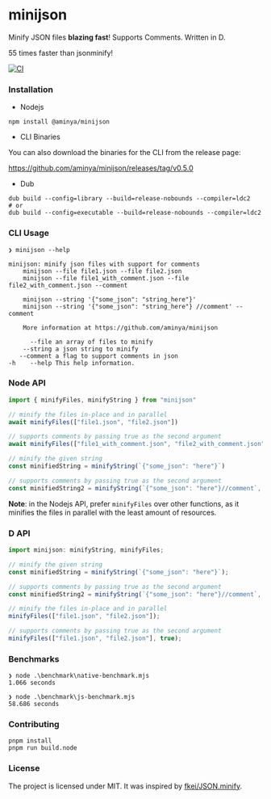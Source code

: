 # minijson

Minify JSON files **blazing fast**! Supports Comments. Written in D.

55 times faster than jsonminify!

[![CI](https://github.com/aminya/minijson/actions/workflows/CI.yml/badge.svg)](https://github.com/aminya/minijson/actions/workflows/CI.yml)

### Installation

- Nodejs

```
npm install @aminya/minijson
```

- CLI Binaries

You can also download the binaries for the CLI from the release page:

https://github.com/aminya/minijson/releases/tag/v0.5.0

- Dub

```
dub build --config=library --build=release-nobounds --compiler=ldc2
# or
dub build --config=executable --build=release-nobounds --compiler=ldc2
```

### CLI Usage

```shell
❯ minijson --help

minijson: minify json files with support for comments
    minijson --file file1.json --file file2.json
    minijson --file file1_with_comment.json --file file2_with_comment.json --comment

    minijson --string '{"some_json": "string_here"}'
    minijson --string '{"some_json": "string_here"} //comment' --comment

    More information at https://github.com/aminya/minijson

      --file an array of files to minify
    --string a json string to minify
   --comment a flag to support comments in json
-h    --help This help information.
```

### Node API

```js
import { minifyFiles, minifyString } from "minijson"

// minify the files in-place and in parallel
await minifyFiles(["file1.json", "file2.json"])

// supports comments by passing true as the second argument
await minifyFiles(["file1_with_comment.json", "file2_with_comment.json"], true)

// minify the given string
const minifiedString = minifyString(`{"some_json": "here"}`)

// supports comments by passing true as the second argument
const minifiedString2 = minifyString(`{"some_json": "here"}//comment`, true)
```

**Note**: in the Nodejs API, prefer `minifyFiles` over other functions, as it minifies the files in parallel with the least amount of resources.

### D API

```js
import minijson: minifyString, minifyFiles;

// minify the given string
const minifiedString = minifyString(`{"some_json": "here"}`);

// supports comments by passing true as the second argument
const minifiedString2 = minifyString(`{"some_json": "here"}//comment`, true);

// minify the files in-place and in parallel
minifyFiles(["file1.json", "file2.json"]);

// supports comments by passing true as the second argument
minifyFiles(["file1.json", "file2.json"], true);
```

### Benchmarks

```
❯ node .\benchmark\native-benchmark.mjs
1.066 seconds

❯ node .\benchmark\js-benchmark.mjs
58.686 seconds
```

### Contributing

```
pnpm install
pnpm run build.node
```

### License

The project is licensed under MIT. It was inspired by [fkei/JSON.minify](https://github.com/fkei/JSON.minify).

